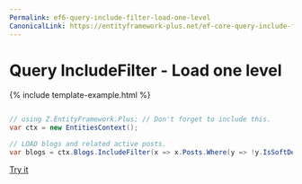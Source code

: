 ```yaml
---
Permalink: ef6-query-include-filter-load-one-level
CanonicalLink: https://entityframework-plus.net/ef-core-query-include-filter-load-one-level
---
```


# Query IncludeFilter - Load one level

{% include template-example.html %} 
```csharp

// using Z.EntityFramework.Plus; // Don't forget to include this.
var ctx = new EntitiesContext();

// LOAD blogs and related active posts.
var blogs = ctx.Blogs.IncludeFilter(x => x.Posts.Where(y => !y.IsSoftDeleted)).ToList();

```
[Try it](https://dotnetfiddle.net/10sM7d)
